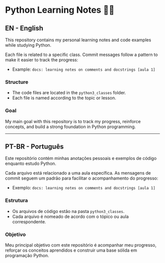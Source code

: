 # Python Learning Notes 📘🐍

## EN - English

This repository contains my personal learning notes and code examples while studying Python.

Each file is related to a specific class. Commit messages follow a pattern to make it easier to track the progress:
- Example: `docs: learning notes on comments and docstrings [aula 1]`

### Structure
- The code files are located in the `python3_classes` folder.
- Each file is named according to the topic or lesson.

### Goal
My main goal with this repository is to track my progress, reinforce concepts, and build a strong foundation in Python programming.

---

## PT-BR - Português

Este repositório contém minhas anotações pessoais e exemplos de código enquanto estudo Python.

Cada arquivo está relacionado a uma aula específica. As mensagens de commit seguem um padrão para facilitar o acompanhamento do progresso:
- Exemplo: `docs: learning notes on comments and docstrings [aula 1]`

### Estrutura
- Os arquivos de código estão na pasta `python3_classes`.
- Cada arquivo é nomeado de acordo com o tópico ou aula correspondente.

### Objetivo
Meu principal objetivo com este repositório é acompanhar meu progresso, reforçar os conceitos aprendidos e construir uma base sólida em programação Python.
